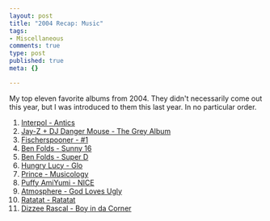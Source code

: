 ```yaml
--- 
layout: post
title: "2004 Recap: Music"
tags: 
- Miscellaneous
comments: true
type: post
published: true
meta: {}

---
```

My top eleven favorite albums from 2004. They didn't necessarily come out this year, but I was introduced to them this last year. In no particular order.

  1. <a href="http://www.amazon.com/exec/obidos/tg/detail/-/B0002PD3HU">Interpol - Antics</a>
  2. <a href="http://www.google.com/url?sa=U&start=2&q=http://www.mtv.com/news/articles/1484938/20040210/jay_z.jhtml%3Fheadlines%3Dtrue&e=912">Jay-Z + DJ Danger Mouse - The Grey Album</a>
  3. <a href="http://www.amazon.com/exec/obidos/ASIN/B00008BLBL">Fischerspooner - #1</a>
  4. <a href="http://www.shopbootlegs.com/store/btq/cstm/plastic/album2.jsp?site=plastic">Ben Folds - Sunny 16</a>
  5. <a href="http://www.shopbootlegs.com/store/btq/cstm/plastic/superd.jsp?site=plastic">Ben Folds - Super D</a>
  6. <a href="http://www.amazon.com/exec/obidos/ASIN/B00008D4FW">Hungry Lucy - Glo</a>
  7. <a href="http://www.amazon.com/exec/obidos/ASIN/B0001XTRCI">Prince - Musicology</a>
  8. <a href="http://www.amazon.com/exec/obidos/ASIN/B0000AGWFU">Puffy AmiYumi - NICE</a>
  9. <a href="http://www.amazon.com/exec/obidos/ASIN/B000067ULR">Atmosphere - God Loves Ugly</a>
  10. <a href="http://www.amazon.com/exec/obidos/ASIN/B0001FT2US">Ratatat - Ratatat</a>
  11. <a href="http://www.amazon.com/exec/obidos/ASIN/B00015HV4C">Dizzee Rascal - Boy in da Corner</a>
